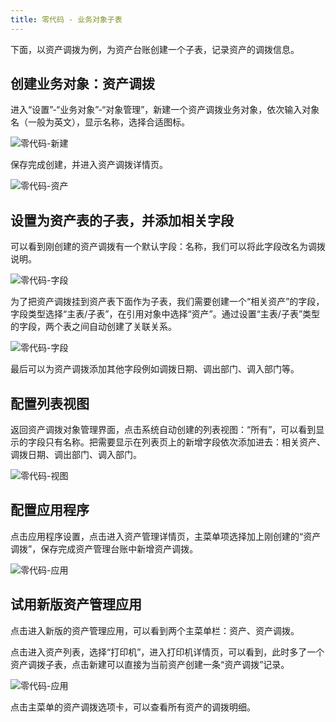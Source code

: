```yaml
---
title: 零代码 - 业务对象子表
---
```


下面，以资产调拨为例，为资产台账创建一个子表，记录资产的调拨信息。

## 创建业务对象：资产调拨

进入“设置”-“业务对象”-“对象管理”，新建一个资产调拨业务对象，依次输入对象名（一般为英文），显示名称，选择合适图标。

![零代码-新建](/assets/no-code/assetallocation_new.png)

保存完成创建，并进入资产调拨详情页。

![零代码-资产](/assets/no-code/assetallocation_1.png)

## 设置为资产表的子表，并添加相关字段

可以看到刚创建的资产调拨有一个默认字段：名称，我们可以将此字段改名为调拨说明。

![零代码-字段](/assets/no-code/assetallocation_2.png)

为了把资产调拨挂到资产表下面作为子表，我们需要创建一个“相关资产”的字段，字段类型选择“主表/子表”，在引用对象中选择“资产”。通过设置“主表/子表”类型的字段，两个表之间自动创建了关联关系。

![零代码-字段](/assets/no-code/assetallocation_3.png)

最后可以为资产调拨添加其他字段例如调拨日期、调出部门、调入部门等。

## 配置列表视图

返回资产调拨对象管理界面，点击系统自动创建的列表视图：“所有”，可以看到显示的字段只有名称。把需要显示在列表页上的新增字段依次添加进去：相关资产、调拨日期、调出部门、调入部门。

![零代码-视图](/assets/no-code/assetallocation_4.png)

## 配置应用程序

点击应用程序设置，点击进入资产管理详情页，主菜单项选择加上刚创建的“资产调拨”，保存完成资产管理台账中新增资产调拨。

![零代码-应用](/assets/no-code/assetallocation_5.png)

## 试用新版资产管理应用

点击进入新版的资产管理应用，可以看到两个主菜单栏：资产、资产调拨。

点击进入资产列表，选择“打印机”，进入打印机详情页，可以看到，此时多了一个资产调拨子表，点击新建可以直接为当前资产创建一条“资产调拨”记录。

![零代码-应用](/assets/no-code/assetallocation_6.png)

点击主菜单的资产调拨选项卡，可以查看所有资产的调拨明细。